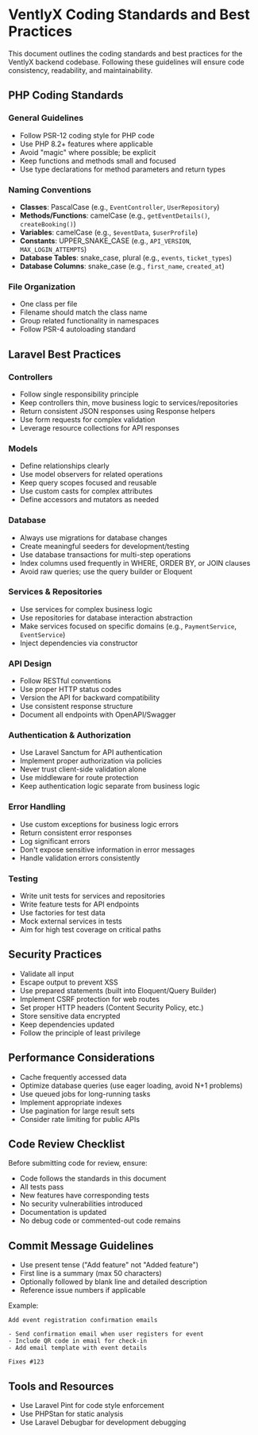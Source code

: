 # VentlyX Coding Standards and Best Practices

This document outlines the coding standards and best practices for the VentlyX backend codebase. Following these guidelines will ensure code consistency, readability, and maintainability.

## PHP Coding Standards

### General Guidelines

-   Follow PSR-12 coding style for PHP code
-   Use PHP 8.2+ features where applicable
-   Avoid "magic" where possible; be explicit
-   Keep functions and methods small and focused
-   Use type declarations for method parameters and return types

### Naming Conventions

-   **Classes**: PascalCase (e.g., `EventController`, `UserRepository`)
-   **Methods/Functions**: camelCase (e.g., `getEventDetails()`, `createBooking()`)
-   **Variables**: camelCase (e.g., `$eventData`, `$userProfile`)
-   **Constants**: UPPER_SNAKE_CASE (e.g., `API_VERSION`, `MAX_LOGIN_ATTEMPTS`)
-   **Database Tables**: snake_case, plural (e.g., `events`, `ticket_types`)
-   **Database Columns**: snake_case (e.g., `first_name`, `created_at`)

### File Organization

-   One class per file
-   Filename should match the class name
-   Group related functionality in namespaces
-   Follow PSR-4 autoloading standard

## Laravel Best Practices

### Controllers

-   Follow single responsibility principle
-   Keep controllers thin, move business logic to services/repositories
-   Return consistent JSON responses using Response helpers
-   Use form requests for complex validation
-   Leverage resource collections for API responses

### Models

-   Define relationships clearly
-   Use model observers for related operations
-   Keep query scopes focused and reusable
-   Use custom casts for complex attributes
-   Define accessors and mutators as needed

### Database

-   Always use migrations for database changes
-   Create meaningful seeders for development/testing
-   Use database transactions for multi-step operations
-   Index columns used frequently in WHERE, ORDER BY, or JOIN clauses
-   Avoid raw queries; use the query builder or Eloquent

### Services & Repositories

-   Use services for complex business logic
-   Use repositories for database interaction abstraction
-   Make services focused on specific domains (e.g., `PaymentService`, `EventService`)
-   Inject dependencies via constructor

### API Design

-   Follow RESTful conventions
-   Use proper HTTP status codes
-   Version the API for backward compatibility
-   Use consistent response structure
-   Document all endpoints with OpenAPI/Swagger

### Authentication & Authorization

-   Use Laravel Sanctum for API authentication
-   Implement proper authorization via policies
-   Never trust client-side validation alone
-   Use middleware for route protection
-   Keep authentication logic separate from business logic

### Error Handling

-   Use custom exceptions for business logic errors
-   Return consistent error responses
-   Log significant errors
-   Don't expose sensitive information in error messages
-   Handle validation errors consistently

### Testing

-   Write unit tests for services and repositories
-   Write feature tests for API endpoints
-   Use factories for test data
-   Mock external services in tests
-   Aim for high test coverage on critical paths

## Security Practices

-   Validate all input
-   Escape output to prevent XSS
-   Use prepared statements (built into Eloquent/Query Builder)
-   Implement CSRF protection for web routes
-   Set proper HTTP headers (Content Security Policy, etc.)
-   Store sensitive data encrypted
-   Keep dependencies updated
-   Follow the principle of least privilege

## Performance Considerations

-   Cache frequently accessed data
-   Optimize database queries (use eager loading, avoid N+1 problems)
-   Use queued jobs for long-running tasks
-   Implement appropriate indexes
-   Use pagination for large result sets
-   Consider rate limiting for public APIs

## Code Review Checklist

Before submitting code for review, ensure:

-   Code follows the standards in this document
-   All tests pass
-   New features have corresponding tests
-   No security vulnerabilities introduced
-   Documentation is updated
-   No debug code or commented-out code remains

## Commit Message Guidelines

-   Use present tense ("Add feature" not "Added feature")
-   First line is a summary (max 50 characters)
-   Optionally followed by blank line and detailed description
-   Reference issue numbers if applicable

Example:

```
Add event registration confirmation emails

- Send confirmation email when user registers for event
- Include QR code in email for check-in
- Add email template with event details

Fixes #123
```

## Tools and Resources

-   Use Laravel Pint for code style enforcement
-   Use PHPStan for static analysis
-   Use Laravel Debugbar for development debugging
